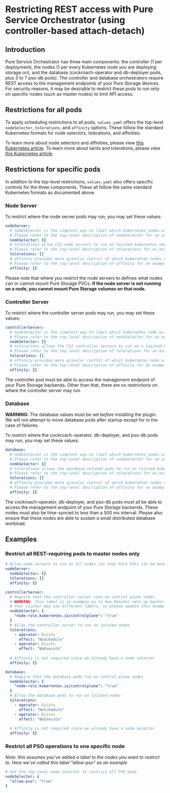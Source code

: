 # Restricting REST access with Pure Service Orchestrator (using controller-based attach-detach)

## Introduction
Pure Service Orchestrator has three main components: the controller (1 per deployment), the nodes (1 per every
Kubernetes node you are deploying storage on), and the database (cockroach-operator and db-deployer pods, plus 3 to 7
pso-db pods). The controller and database orchestrators require REST access to the management endpoints of your Pure
Storage devices. For security reasons, it may be desirable to restrict these pods to run only on specific nodes (such as
master nodes) to limit API access.

## Restrictions for all pods
To apply scheduling restrictions to all pods, `values.yaml` offers the top-level `nodeSelector`, `tolerations`, and
`affinity` options.  These follow the standard Kubernetes formats for node selectors, tolerations, and affinities. 

To learn more about node selectors and affinities, please view
[this Kubernetes article](https://kubernetes.io/docs/concepts/scheduling-eviction/assign-pod-node/). To learn more about
taints and tolerations, please view
[this Kubernetes article](https://kubernetes.io/docs/concepts/scheduling-eviction/taint-and-toleration/).

## Restrictions for specific pods
In addition to the top-level restrictions, `values.yaml` also offers specific controls for the three components. These
all follow the same standard Kubernetes formats as documented above.

### Node Server
To restrict where the node server pods may run, you may set these values:
```yaml
nodeServer:
  # nodeSelector is the simplest way to limit which kubernetes nodes will run the CSI node server
  # Please refer to the top-level description of nodeSelector for an example
  nodeSelector: {}
  # tolerations allow CSI node servers to run on tainted kubernetes nodes
  # Please refer to the top-level description of tolerations for an example
  tolerations: []
  # affinity provides more granular control of which kubernetes nodes will run the CSI node servers
  # Please refer to the top-level description of affinity for an example
  affinity: {}
```
Please note that where you restrict the node servers to defines what nodes can or cannot mount Pure Storage PVCs. **If
the node server is not running on a node, you cannot mount Pure Storage volumes on that node.**

### Controller Server
To restrict where the controller server pods may run, you may set these values:
```yaml
controllerServer:
  # nodeSelector is the simplest way to limit which kubernetes node will run the CSI controller server
  # Please refer to the top-level description of nodeSelector for an example
  nodeSelector: {}
  # tolerations allows the CSI controller servers to run on a tainted kubernetes node
  # Please refer to the top-level description of tolerations for an example
  tolerations: []
  # affinity provides more granular control of which kubernetes node will run the CSI controller server
  # Please refer to the top-level description of affinity for an example
  affinity: {}
```
The controller pod must be able to access the management endpoint of your Pure Storage backends. Other than that, there
are no restrictions on where the controller server may run.

### Database
**WARNING:** The database values must be set *before* installing the plugin. We will not attempt to move database pods
after startup except for in the case of failures.

To restrict where the cockroach-operator, db-deployer, and pso-db pods may run, you may set these values:
```yaml
database:
  # nodeSelector is the simplest way to limit which kubernetes nodes will run the database-related pods
  # Please refer to the top-level description of nodeSelector for an example
  nodeSelector: {}
  # tolerations allows the database-related pods to run on tainted kubernetes nodes
  # Please refer to the top-level description of tolerations for an example
  tolerations: []
  # affinity provides more granular control of which kubernetes nodes will run the database-related pods
  # Please refer to the top-level description of affinity for an example
  affinity: {}
```
The cockroach-operator, db-deployer, and pso-db pods must all be able to access the management endpoint of your Pure
Storage backends. These nodes must also be time-synced to less than a 500 ms interval. Please also ensure that these
nodes are able to sustain a small distributed database workload.

## Examples
### Restrict all REST-requiring pods to master nodes only
```yaml
# Allow node servers to run on all nodes (so that Pure PVCs can be mounted anywhere)
nodeServer:
  nodeSelector: {}
  tolerations: []
  affinity: {}

controllerServer:
  # Require that the controller server runs on control plane nodes
  # WARNING: this label is an example as to how Rancher sets up master node labels.
  # Your cluster may use different labels, so please update this example accordingly.
  nodeSelector: {
    "node-role.kubernetes.io/controlplane": "true"
  }
  # Allow the controller server to run on tainted nodes
  tolerations:
    - operator: Exists
      effect: "NoSchedule"
    - operator: Exists
      effect: "NoExecute"
  
  # Affinity is not required since we already have a node selector
  affinity: {}

database:
  # Require that the database pods run on control plane nodes
  nodeSelector: {
    "node-role.kubernetes.io/controlplane": "true"
  }
  # Allow the database pods to run on tainted nodes
  tolerations:
    - operator: Exists
      effect: "NoSchedule"
    - operator: Exists
      effect: "NoExecute"
  
  # Affinity is not required since we already have a node selector
  affinity: {}
```

### Restrict all PSO operations to one specific node
*Note: this assumes you've added a label to the nodes you want to restrict to. Here we've called this label "allow-pso"
as an example* 
```yaml
# Set the top-level node selector to restrict all PSO pods.
nodeSelector: {
  "allow-pso": "true"
}
```
